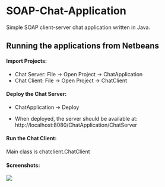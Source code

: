 # SOAP-Chat-Application

Simple SOAP client-server chat application written in Java.

## Running the applications from Netbeans
#### Import Projects:
*	Chat Server: File -> Open Project -> ChatApplication
*	Chat Client: File -> Open Project -> ChatClient

#### Deploy the Chat Server:
*	ChatApplication -> Deploy

* When deployed, the server should be available at: http://localhost:8080/ChatApplication/ChatServer

#### Run the Chat Client:
Main class is chatclient.ChatClient

#### Screenshots:
<img src="http://puu.sh/hyYnk/c4c925da78.png" />
